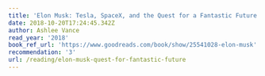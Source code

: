 ```yaml
---
title: 'Elon Musk: Tesla, SpaceX, and the Quest for a Fantastic Future'
date: 2018-10-20T17:24:45.342Z
author: Ashlee Vance
read_year: '2018'
book_ref_url: 'https://www.goodreads.com/book/show/25541028-elon-musk'
recommendation: '3'
url: /reading/elon-musk-quest-for-fantastic-future
---
```



